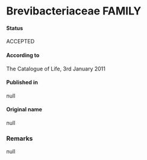 Brevibacteriaceae FAMILY
=======

#### Status
ACCEPTED

#### According to
The Catalogue of Life, 3rd January 2011

#### Published in
null

#### Original name
null

### Remarks
null